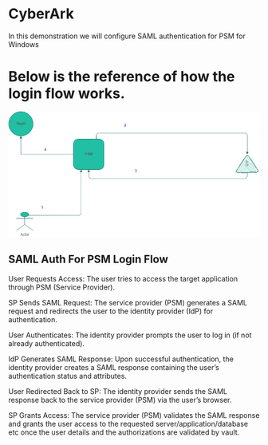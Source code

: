 # CyberArk
In this demonstration we will configure SAML authentication for PSM for Windows

# Below is the reference of how the login flow works.

![alt text](https://github.com/Vamshi-Msi/CyberArk/blob/main/PSM%20for%20SAML.jpg?raw=true)

## SAML Auth For PSM Login Flow


User Requests Access: The user tries to access the target application through PSM (Service Provider).

SP Sends SAML Request: The service provider (PSM) generates a SAML request and redirects the user to the identity provider (IdP) for authentication.

User Authenticates: The identity provider prompts the user to log in (if not already authenticated).

IdP Generates SAML Response: Upon successful authentication, the identity provider creates a SAML response containing the user’s authentication status and attributes.

User Redirected Back to SP: The identity provider sends the SAML response back to the service provider (PSM) via the user’s browser.

SP Grants Access: The service provider (PSM) validates the SAML response and grants the user access to the requested server/application/database etc once the user details and the authorizations are validated by vault.
